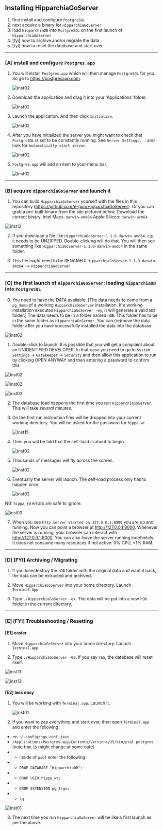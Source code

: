 ## Installing HipparchiaGoServer

1. first install and configure `PostgreSQL`
1. next acquire a binary for `HipparchiaGoServer`
1. load `hipparchiaDB` into `PostgreSQL` on the first launch of `HipparchiaGoServer`
1. [fyi] how to archive and/or migrate the data
1. [fyi] how to reset the database and start over

---

### [A] install and configure `Postgres.app`

1. You will install `Postgres.app` which will then manage `PostgreSQL` for you. So go to https://postgresapp.com.

   ![inst02](../gitimg/macos_posgresapp/00_getpostgres.png)
   
2. Download the application and drag it into your 'Applications' folder.

    ![inst02](../gitimg/macos_posgresapp/01_getpostgres.png)

3. Launch the application. And then click `Initialize`.

    ![inst02](../gitimg/macos_posgresapp/02_initialize.png)

4. After you have initialized the server you might want to check that `PostgreSQL` is set to be constantly running. See `Server Settings...` and look for `Automatically start server`.

    ![inst02](../gitimg/macos_posgresapp/03_autostart.png)

5. `Postgres.app` will add an item to your menu bar.

   ![inst02](../gitimg/macos_posgresapp/03b_menu_item.png)

---

### [B] acquire `HipparchiaGoServer` and launch it

1. You can build `HipparchiaGoServer` yourself with the files in this repository (https://github.com/e-gun/HipparchiaGoServer). Or you can grab a pre-built binary from the site pictured below. Download the correct binary. Intel Macs: `darwin-amd64` Apple Silicon: `darwin-arm64`

![inst12](../gitimg/windows/16_getbinary.png)

2. If you download a file like `HipparchiaGoServer-1.1.0-darwin-amd64.zip`, it needs to be UNZIPPED. Double-clicking will do that. You will then see something like `HipparchiaGoServer-1.1.0-darwin-amd64` in the same folder.

3. This file *might* need to be RENAMED: `HipparchiaGoServer-1.1.0-darwin-amd64` --> `HipparchiaGoServer`

---

### [C] the first launch of `HipparchiaGoServer`: loading `hipparchiaDB` into `PostgreSQL`

0. You need to have the DATA available. [The data needs to come from a `pg_dump` of a working `HipparchiaGoServer` installation. If a working installation executes `HipparchiaGoServer -ex`, it will generate a valid `hDB` folder.]
   The data needs to be in a folder named `hDB`. This folder has to be in the same folder as `HipparchiaGoServer`.
   You can (re)move the data folder after you have successfully installed the data into the database.

![inst02](../gitimg/macos_posgresapp/04_data_is_ready.png)

1. Double-click to launch. It is possible that you will get a complaint about an UNIDENTIFIED DEVELOPER.
   In that case you need to go to `System Settings` -> `Gatekeeper` -> `Security` and then allow this application to run
   by clicking OPEN ANYWAY and then entering a password to confirm this.

![inst02](../gitimg/macos_posgresapp/04a_firstrun_unidentified.png)

![inst02](../gitimg/macos_posgresapp/04b_firstrun_gatekeeper.png)

![inst02](../gitimg/macos_posgresapp/04c_firstrun_permission.png)

2. The database load happens the first time you run `HipparchiaGoServer`. This will take *several minutes*.

3. On the first run instruction files will be dropped into your current working directory. You will be asked for the password for `hippa_wr`.

   ![inst15](../gitimg/macos_posgresapp/04_firstrun.png)

4. Then you will be told that the self-load is about to begin.

   ![inst02](../gitimg/macos_posgresapp/05_selfload.png)

5. Thousands of messages will fly across the screen.

   ![inst02](../gitimg/macos_posgresapp/05b_loading_in_progress.png)

6. Eventually the server will launch. The self-load process only has to happen once.

   ![inst02](../gitimg/macos_posgresapp/06_selfload_done.png)

NB: `hippa_rd` errors are safe to ignore.

![inst02](../gitimg/macos_posgresapp/06b_selfload_done.png)

7. When you see `http server started on 127.0.0.1:8000` you are up and running. Now you can point a browser at http://127.0.0.1:8000.
Whenever the server is running, your browser can interact with http://127.0.0.1:8000. You can also leave the server 
running indefinitely. It does not consume many resources if not active: 0% CPU, <1% RAM.


---

### [D] [FYI] Archiving / Migrating

1. If you lose/destroy the `hDB` folder with the original data and want it back, the data can be extracted and archived.

2. Move `HipparchiaGoServer` into your home directory. Launch `Terminal.App`

3. Type `./HipparchiaGoServer -ex`. The data will be put into a new `hDB` folder in the current directory.

---

### [E] [FYI] Troubleshooting / Resetting

#### [E1] easier

1. Move `HipparchiaGoServer` into your home directory. Launch `Terminal.App`

2. Type `./HipparchiaGoServer -00`. If you say `YES`, the database will reset itself.

![inst13](../gitimg/macos_posgresapp/07a_selfreset.png)

![inst13](../gitimg/macos_posgresapp/07b_selfreset_done.png)

#### [E2] less easy

1. You will be working with `Terminal.app`. Launch it.

   ![inst01](../gitimg/macos_homebrew/01_terminal.png)

2. If you want to zap everything and start over, then open `Terminal.app` and enter the following:
- `rm ~/.config/hgs-conf.json`
- `/Applications/Postgres.app/Contents/Versions/15/bin/psql postgres` [note that `15` might change at some date]
- - inside of `psql` enter the following
- - `DROP DATABASE "hipparchiaDB";`
- - `DROP USER hippa_wr;`
- - `DROP EXTENSION pg_trgm;`
- - `\q`

![inst01](../gitimg/macos_posgresapp/07_reset.png)


3. The next time you run `HipparchiaGoServer` will be like a first launch as per the above.
